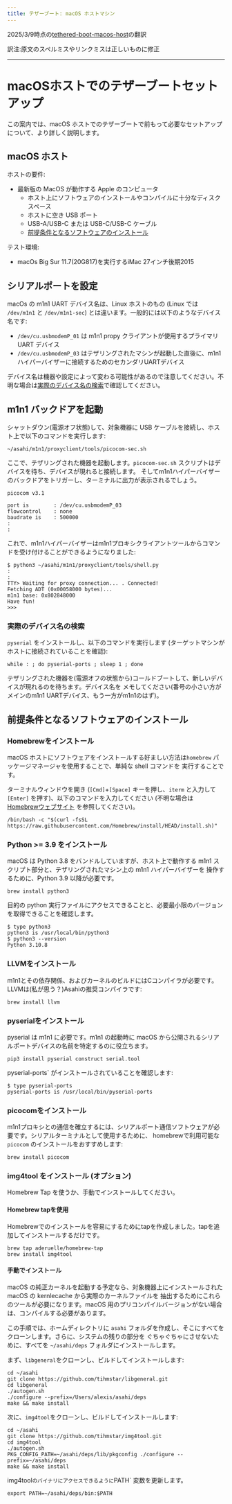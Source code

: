 ```yaml
---
title: テザーブート: macOS ホストマシン
---
```


2025/3/9時点の[tethered-boot-macos-host](https://github.com/AsahiLinux/docs/blob/main/docs/sw/tethered-boot-macos-host.md)の翻訳

訳注:原文のスペルミスやリンクミスは正しいものに修正

---
# macOSホストでのテザーブートセットアップ

この案内では、macOS ホストでのテザーブートで前もって必要なセットアップについて、より詳しく説明します。

## macOS ホスト

ホストの要件:

* 最新版の MacOS が動作する Apple のコンピュータ
  * ホスト上にソフトウェアのインストールやコンパイルに十分なディスクスペース
  * ホストに空き USB ポート
  * USB-A/USB-C または USB-C/USB-C ケーブル
  * [前提条件となるソフトウェアのインストール](#前提条件となるソフトウェアのインストール)

テスト環境:

* macOs Big Sur 11.7(20G817)を実行するiMac 27インチ後期2015

## シリアルポートを設定

macOs の m1n1 UART デバイス名は、Linux ホストのもの (Linux では `/dev/m1n1` と `/dev/m1n1-sec`) とは違います。一般的には以下のようなデバイス名です:

* `/dev/cu.usbmodemP_01` は m1n1 propy クライアントが使用するプライマリ UART デバイス
* `/dev/cu.usbmodemP_03` はテザリングされたマシンが起動した直後に、m1n1ハイパーバイザーに接続するためのセカンダリUARTデバイス

デバイス名は機器や設定によって変わる可能性があるので注意してください。不明な場合は[実際のデバイス名の検索](#実際のデバイス名の検索)で確認してください。

## m1n1 バックドアを起動

シャットダウン(電源オフ状態)して、対象機器に USB ケーブルを接続し、ホスト上で以下のコマンドを実行します:

```shell
~/asahi/m1n1/proxyclient/tools/picocom-sec.sh
```

ここで、テザリングされた機器を起動します。`picocom-sec.sh` スクリプトはデバイスを待ち、デバイスが現れると接続します。
そしてm1n1ハイパーバイザーのバックドアをトリガーし、ターミナルに出力が表示されるでしょう。


```console
picocom v3.1

port is        : /dev/cu.usbmodemP_03
flowcontrol    : none
baudrate is    : 500000
:
:
```

これで、m1n1ハイパーバイザーはm1n1プロキシクライアントツールからコマンドを受け付けることができるようになりました:

```shell
$ python3 ~/asahi/m1n1/proxyclient/tools/shell.py
:
:
TTY> Waiting for proxy connection... . Connected!
Fetching ADT (0x00058000 bytes)...
m1n1 base: 0x802848000
Have fun!
>>>
```

### 実際のデバイス名の検索

`pyserial` をインストールし、以下のコマンドを実行します (ターゲットマシンがホストに接続されていることを確認):

```shell
while : ; do pyserial-ports ; sleep 1 ; done
```

テザリングされた機器を(電源オフの状態から)コールドブートして、新しいデバイスが現れるのを待ちます。デバイス名を
メモしてください(番号の小さい方がメインのm1n1 UARTデバイス、もう一方がm1n1のはず)。

## 前提条件となるソフトウェアのインストール

### Homebrewをインストール

macOS ホストにソフトウェアをインストールする好ましい方法は`homebrew` パッケージマネージャを使用することで、単純な shell コマンドを
実行することです。

ターミナルウィンドウを開き (`[Cmd]`+`[Space]` キーを押し、`iterm` と入力して `[Enter]` を押す)、以下のコマンドを入力してください
 (不明な場合は [Homebrewウェブサイト](https://brew.sh) を参照してください)。

```shell
/bin/bash -c "$(curl -fsSL https://raw.githubusercontent.com/Homebrew/install/HEAD/install.sh)"
```

### Python >= 3.9 をインストール

macOS は Python 3.8 をバンドルしていますが、ホスト上で動作する m1n1 スクリプト部分と、テザリングされたマシン上の m1n1 ハイパーバイザーを 
操作するために、Python 3.9 以降が必要です。

```shell
brew install python3
```

目的の python 実行ファイルにアクセスできることと、必要最小限のバージョンを取得できることを確認します。

```shell
$ type python3
python3 is /usr/local/bin/python3
$ python3 --version
Python 3.10.8
```

### LLVMをインストール

m1n1とその依存関係、およびカーネルのビルドにはCコンパイラが必要です。LLVMは(私が思う？)Asahiの推奨コンパイラです:

```shell
brew install llvm
```

### pyserialをインストール

pyserial は m1n1 に必要です。m1n1 の起動時に macOS から公開されるシリアルポートデバイスの名前を特定するのに役立ちます。

```shell
pip3 install pyserial construct serial.tool
```

pyserial-ports` がインストールされていることを確認します:

```shell
$ type pyserial-ports
pyserial-ports is /usr/local/bin/pyserial-ports
```

### picocomをインストール

m1n1プロキシとの通信を確立するには、シリアルポート通信ソフトウェアが必要です。シリアルターミナルとして使用するために、
homebrewで利用可能な `picocom` のインストールをおすすめします:

```shell
brew install picocom
```

### img4tool をインストール (オプション)

Homebrew Tap を使うか、手動でインストールしてください。

#### Homebrew tapを使用

Homebrewでのインストールを容易にするためにtapを作成しました。tapを追加してインストールするだけです。

```shell
brew tap aderuelle/homebrew-tap
brew install img4tool
```

#### 手動でインストール

macOS の純正カーネルを起動する予定なら、対象機器上にインストールされた macOS の kernlecache から実際のカーネルファイルを
抽出するためにこれらのツールが必要になります。macOS 用のプリコンパイルバージョンがない場合は、コンパイルする必要があります。

この手順では、ホームディレクトリに `asahi` フォルダを作成し、そこにすべてをクローンします。さらに、システムの残りの部分を
ぐちゃぐちゃにさせないために、すべてを `~/asahi/deps` フォルダにインストールします。

まず、`libgeneral`をクローンし、ビルドしてインストールします:

```shell
cd ~/asahi
git clone https://github.com/tihmstar/libgeneral.git
cd libgeneral
./autogen.sh
./configure --prefix=/Users/alexis/asahi/deps
make && make install
```

次に、`img4tool`をクローンし、ビルドしてインストールします:

```shell
cd ~/asahi
git clone https://github.com/tihmstar/img4tool.git
cd img4tool
./autogen.sh
PKG_CONFIG_PATH=~/asahi/deps/lib/pkgconfig ./configure --prefix=~/asahi/deps
make && make install
```

img4tool` のバイナリにアクセスできるように `PATH` 変数を更新します。

```shell
export PATH=~/asahi/deps/bin:$PATH
```


